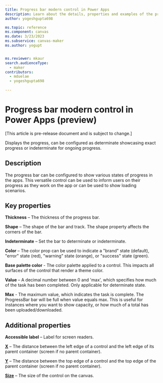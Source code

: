```yaml
---
title: Progress bar modern control in Power Apps
description: Learn about the details, properties and examples of the progress bar modern control in Power Apps.
author: yogeshgupta698

ms.topic: reference
ms.component: canvas
ms.date: 3/23/2023
ms.subservice: canvas-maker
ms.author: yogupt


ms.reviewer: mkaur
search.audienceType: 
  - maker
contributors:
  - mduelae
  - yogeshgupta698
  
---
```

# Progress bar modern control in Power Apps (preview)

[This article is pre-release document and is subject to change.]

Displays the progress, can be configured as determinate showcasing exact progress or indeterminate for ongoing progress.

## Description
The progress bar can be configured to show various states of progress in the apps. This versatile control can be used to inform users on their progress as they work on the app or can be used to show loading scenarios. 

## Key properties
**Thickness** – The thickness of the progress bar. 

**Shape** – The shape of the bar and track. The shape property affects the corners of the bar. 

**Indeterminate** – Set the bar to determinate or indeterminate.

**Color** – The color prop can be used to indicate a "brand" state (default), "error" state (red), "warning" state (orange), or "success" state (green).

**Base palette color** - The color palette applied to a control. This impacts all surfaces of the control that render a theme color.  

**Value** – A decimal number between 0 and 'max', which specifies how much of the task has been completed. Only applicable for determinate state.

**Max** - The maximum value, which indicates the task is complete. The ProgressBar bar will be full when value equals max. This is useful for instances where you want to show capacity, or how much of a total has been uploaded/downloaded.


## Additional properties
**Accessible label** – Label for screen readers.

**[X](../properties-size-location.md)** – The distance between the left edge of a control and the left edge of its parent container (screen if no parent container).

**[Y](../properties-size-location.md)** – The distance between the top edge of a control and the top edge of the parent container (screen if no parent container).

**[Size](../properties-text.md)** – The size of the control on the canvas.





